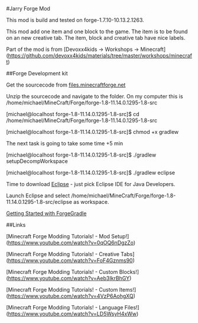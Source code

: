 #Jarry Forge Mod

This mod is build and tested on forge-1.7.10-10.13.2.1263.

This mod add one item and one block to the game. The item is to be found on an new creative tab. The item, block and creative tab have nice labels.

Part of the mod is from [Devoxx4kids -> Workshops -> Minecraft] (https://github.com/devoxx4kids/materials/tree/master/workshops/minecraft)

##Forge Development kit

Get the sourcecode from [files.minecraftforge.net](http://files.minecraftforge.net/minecraftforge/1.8)

Unzip the sourcecode and navigate to the folder. On my computer this is /home/michael/MineCraft/Forge/forge-1.8-11.14.0.1295-1.8-src

[michael@localhost forge-1.8-11.14.0.1295-1.8-src]$ cd /home/michael/MineCraft/Forge/forge-1.8-11.14.0.1295-1.8-src

[michael@localhost forge-1.8-11.14.0.1295-1.8-src]$ chmod +x gradlew

The next task is going to take some time +5 min

[michael@localhost forge-1.8-11.14.0.1295-1.8-src]$ ./gradlew setupDecompWorkspace

[michael@localhost forge-1.8-11.14.0.1295-1.8-src]$ ./gradlew eclipse

Time to download [Eclipse](https://eclipse.org/downloads/) - just pick Eclipse IDE for Java Developers.

Launch Eclipse and select /home/michael/MineCraft/Forge/forge-1.8-11.14.0.1295-1.8-src/eclipse as workspace.

[Getting Started with ForgeGradle](http://www.minecraftforge.net/forum/index.php?topic=14048.0)

##Links

[Minecraft Forge Modding Tutorials! - Mod Setup!] (https://www.youtube.com/watch?v=0qOQ6nDgzZo)

[Minecraft Forge Modding Tutorials! - Creative Tabs] (https://www.youtube.com/watch?v=FoF4Gznms90)

[Minecraft Forge Modding Tutorials! - Custom Blocks!] (https://www.youtube.com/watch?v=Aeb3IkrBhGY)

[Minecraft Forge Modding Tutorials! - Custom Items!] (https://www.youtube.com/watch?v=4VzP6AohgXQ)

[Minecraft Forge Modding Tutorials! - Language Files!] (https://www.youtube.com/watch?v=LD5WsyH4xWw)
